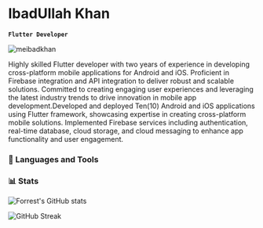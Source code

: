 <h1>IbadUllah Khan</h1>


**`Flutter Developer`**

<p align="left"> <img src="https://komarev.com/ghpvc/?username=meibadkhan&label=Profile%20views&color=0e75b6&style=flat" alt="meibadkhan" /> </p>

 


Highly skilled Flutter developer with two years of experience in developing cross-platform mobile applications for Android and iOS. Proficient in Firebase integration and API integration to deliver robust and scalable solutions. Committed to creating engaging user experiences and leveraging the latest industry trends to drive innovation in mobile app development.Developed and deployed Ten(10) Android and iOS applications using Flutter framework, showcasing expertise in creating cross-platform mobile solutions.
Implemented Firebase services including authentication, real-time database, cloud storage, and cloud messaging to enhance app functionality and user engagement.
 

 

 

### 🧰 Languages and Tools

 


 



### 📊 Stats

![Forrest's GitHub stats](https://github-readme-stats.vercel.app/api?username=meibadkhan&show_icons=true&theme=gruvbox)

![GitHub Streak](https://streak-stats.demolab.com?user=meibadkhan&theme=gruvbox&border_radius=4.5) 

#


<!--
**meibadkhan/meibadkhan** is a ✨ _special_ ✨ repository because its `README.md` (this file) appears on your GitHub profile.

Here are some ideas to get you started:

- 🔭 I’m currently working on ...
- 🌱 I’m currently learning ...
- 👯 I’m looking to collaborate on ...
- 🤔 I’m looking for help with ...
- 💬 Ask me about ...
- 📫 How to reach me: ...
- 😄 Pronouns: ...
- ⚡ Fun fact: ...
-->
